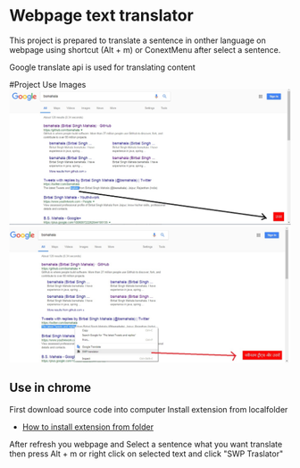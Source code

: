 # Webpage text translator
This project is prepared to translate a sentence in onther language on webpage using shortcut (Alt + m) or ConextMenu after select a sentence.


Google translate api is used for translating content

#Project Use Images
![Project Image](screenshot1.jpg)
![Project Image](screenshot2.jpg)

## Use in chrome 

First download source code into computer
Install extension from localfolder

- [How to install extension from folder](https://www.google.co.in/search?q=how+to+install+a+chrome+extension+using+folder)

After refresh you webpage and Select a sentence what you want translate
then press Alt + m  or right click on selected text and click "SWP Traslator"




